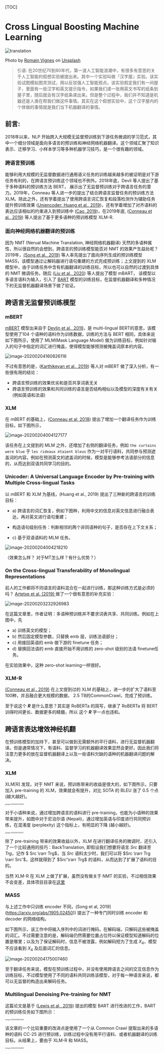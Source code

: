 [TOC]

# Cross Lingual Boosting Machine Learning

![translation](./cover.jpg)

Photo by [Romain Vignes](https://unsplash.com/@rvignes?utm_source=unsplash&utm_medium=referral&utm_content=creditCopyText) on [Unsplash](https://unsplash.com/s/photos/translation?utm_source=unsplash&utm_medium=referral&utm_content=creditCopyText)

>  引语: 在20世纪70到80年代，第一波人工智能浪潮中，有很多有意思的关于人工智能的假想实验被提出来。其中一个实验叫做『汉字屋』实验。该实验试图模拟图灵测试，用以反驳强人工智能观点。该实验假定我们有一间屋子，里面有一些汉字和英文提示指令，如果我们递一张用英文书写的纸条到屋子里，随后就会有汉字纸条递出来。但是整个过程中，我们并不知道是机器还是人类在帮我们做这件事情。其实在这个假想实验中，这个汉字屋内的个体做的事情就是我们当下机器翻译的事情。

## 前言:

2018年以来，NLP 开始跨入大规模无监督预训练到下游任务微调的学习范式，其中一个细分领域是面向多语言的预训练和神经网络机器翻译。这个领域汇聚了知识表示、迁移学习、小样本学习等多种机器学习技巧，是一个很有趣的领域。

### 跨语言预训练

能够利用大规模的无监督数据进行通用语义任务的训练越来越多的被证明是对下游任务有利的，在跨语言预训练这个领域也不例外。2018年底，Devli 等人提出了基于多种语料的预训练方法 BERT， 展示出了无监督预训练对于跨语言任务的潜力。2019年，Conneau 等人进一步的提出了结合跨语言监督任务的预训练方法 XLM。除此之外，还有学着提出了使用跨语言词汇恢复和段落检测作为辅助任务提升预训练效果 ([Uniencoder: Huang et al., 2019](https://arxiv.org/abs/1909.00964))，还有学着增加了对齐语料的表达应该相似的约束进入到预训练中 ([Cao, 2019](https://openreview.net/forum?id=r1xCMyBtPS))，在2019年底, ([Conneau et al., 2019](https://arxiv.org/abs/1911.02116)) 等人提出了基于更多语种的预训练模型 XLM-R.

### 面向神经网络机器翻译的预训练

因为 NMT (Nerual Machine Translation, 神经网络机器翻译) 天然的多语种属性，所以很自然的会想到，跨语言的预训练模型能否对 NMT 的效果产生益处呢？2019年，[(Song et al., 2019)](https://www.microsoft.com/en-us/research/uploads/prod/2019/06/MASS-paper-updated-002.pdf) 等人率先提出了面向序列生成的预训练模型 MASS，该模型通过让解码器进行语句重建的方式完成预训练；上文提到的 XLM 模型中，由于训练任务中含有机器翻译的训练目标，所以也可以自然的过渡到具体的 NMT 微调任务。随后 ([Liu et al., 2020](https://arxiv.org/pdf/2001.08210.pdf)) 等人提出了模型 mBART， 该模型以多语言语料为输入，引入了 [BART](https://arxiv.org/pdf/1910.13461.pdf) 模型的训练目标，在监督机器翻译和多种情况下的无监督机器翻译场景下做了验证。



## 跨语言无监督预训练模型

### mBERT

[mBERT](https://github.com/google-research/bert/blob/master/multilingual.md) 模型出来自于 [Devlin et al., 2019](http://arxiv.org/abs/1810.04805)，是 multi-lingual BERT的意思，该模型使用了104 个语种的语料作为训练数据，训练的方法与 BERT 相同，具体来说如下图所示，使用了 MLM(Mask Language Model) 做为训练目标，例如针对输入的句子中指定的词汇进行掩盖，使得模型能够预测被掩盖词原本的内容。

![image-20200204160826116](./image-20200204160826116.png)

不过有意思的是，([Karthikeyan et al., 2019](https://openreview.net/pdf?id=HJeT3yrtDr)) 等人对 mBERT 做了深入分析，有一些很有用的结论：

- 跨语言预训练的效果优劣和是否共享词表无关
- 跨语言预训练的效果和共同训练的语言是否结构相似以及模型的深度有关有关 (例如英语和法语)

### XLM

在 mBERT 的基础上，([Conneau et al, 2018](https://arxiv.org/abs/1901.07291)) 提出了增加一个翻译任务作为训练目标，如下图所示，

![image-20200204004127177](./image-20200204004127177.png)

该任务在上文提到的 MLM 之外，还增加了右侧的翻译任务，例如 `the curtains were blue` 于 `les rideaux étaient bleus` 作为一对平行语料，共同参与预测遮盖词的内容。例如在预测英文的遮盖词的时候，模型是能够参考法语部分的信息的，从而达到双语共同学习的目的。



### Unicoder: A Universal Language Encoder by Pre-training with Multiple Cross-lingual Tasks

以 mBERT 和 XLM 为基线，(Huang et al., 2019) 提出了三种新的跨语言的训练目标：

- a) 跨语言的词汇恢复，例如下图种，利用中文的信息对英文信息进行融合表达，再对英文进行语句重建；

- 构造语句级别任务：判断相邻的两个非同语种的句子，是否存在上下文关系；
- c) 基于双语语料的 MLM 任务。

![image-20200204004218210](./image-20200204004218210.png)

（效果怎么样？ 对于MT怎么样？有什么优势？）

### On the Cross-lingual Transferability of Monolingual Representations

前人的工作都将不同语言的语料混合在一起进行训练，那这种训练方式是必须的吗？ [Artetxe et al. (2019) ](https://arxiv.org/abs/1910.11856) 做了一个很有意思的补充实验：

![image-20200203232926983](./image-20200203232926983.png)

在这篇文章里，作者证明：多语种预训练并不要求词表共享、共同训练。例如在上图中，先 

- a) 训练英文的模型；
- b) 然后固定模型参数，只替换 emb 层，训练法语部分；
- c) 用接回英语的 emb 做下游的 finetune 任务；
- d) 替换回法语的 emb 直接开始不用训练的 zero-shot 级别的法语 finetune任务。

在实验效果中，这种 zero-shot learning一样很好。



### XLM-R

[(Conneau et al,. 2019)](https://arxiv.org/abs/1901.07291) 在上文提到过的 XLM 的基础上，进一步的扩大了语料至100种，并且融合更大规模的数据， 2.5 TB的CommonCrawl，完成了预训练。

至于说这个 ***R*** 是什么意思？其实是 RoBERTa 的简写，继承了 RoBERTa 将 BERT 训得时间更长、数据更多的精髓，所以 这个 ***R*** 字一点也违和。



## 跨语言表达增效神经机翻

在预训练模型的加持下，甚至可以做到无需额外的平行语料，进行无监督机器翻译。但是通常情况下，有语料、监督学习的机器翻译效果显然会更好。因此我们将注意力更多的放在监督机器翻译上以及一些语料欠缺的语种的机器翻译问题的解决。

### XLM

XLM[R] 发现，对于 NMT 来说，预训练带来的收益是很大的，如下图所示，只要加入 pre-training 的 XLM，效果就会有提升，对比 SOTA 的 BLEU 涨了 0.5 个点 (越大越好)。

<img src="./image-20200204173529399.png" alt="image-20200204173529399" style="zoom:30%;" />

对于小语种来说，通过增加跨语言的语料进行 pre-training，也能为小语种的效果带来提升，如图中对于尼泊尔语 (Nepali)，通过增加英语与印度进行共同预训练，在混淆度 (perplexity) 这个指标上，有明显的下降 (越小越好)。

<img src="./image-20200204173843127.png" alt="image-20200204173843127" style="zoom:30%;" />

除了 pre-training 带来的效果收益以外，XLM 在进行翻译任务的微调时，还引入了一个比较通用的技巧：BackTranslation, 即假设我们想要将语言 $Src$ 翻译至 $Trg$，记作 $ Src \rarr Trg$，当 $Src$ 语料太少时，我们可以将 $Src \rarr Trg \rarr Src'$，这样就得到了 $Src'\rarr Trg$ 的语料，从而达到了扩展了语料的目的。

当然 XLM-R 在 XLM 上做了扩展，虽然没有做关于 NMT 的实验，不过相信效果不会变差，具体项目目录在[这里](https://github.com/facebookresearch/xlm)

### MASS

与上述工作中只训练 encoder 不同，(Song et al, 2019](https://arxiv.org/abs/1905.02450)) 提出了一种专门同时训练 encoder 和 decoder 的网络结构。

如下图所示，该工作中将输入序列中的词进行掩码，在解码端，只解码这些被掩盖的词汇。不过需要注意的是，解码端仍然需要位置占位符以保证模型知道解码的位置是哪里；以及为了保证解码时，信息不被泄露，例如解码短为了生成 $X_4$，模型不应该看到 $X_4$ 及后面词汇的信息。

![image-20200204175007460](./image-20200204175007460.png)

至于翻译任务来说，模型在预训练过程中，并没有使用跨语言之间的交互信息作为训练目标，不过模型使用了不同的语料共同训练该模型，对于每一种语言来说，都可以无监督的构造出来解码任务。

### Multilingual Denoising Pre-training for NMT

这篇论文是基于 ([Lewis et al,. 2019](http://arxiv.org/abs/1910.13461)) 提出的模型 BART 进行改进的工作，BART 的预训练任务如下图所示：

<img src="./image-20200204182531268.png" alt="image-20200204182531268" style="zoom:30%;" />

该文章的一个比较重要的改进点是使用了一个从 Common Crawl 提取出来的多语种的语料 CC-25 进行预训练，训练过程中没有用平行语料、或者机器翻译的训练目标。从结果上，要由于 XLM-R 和 MASS。



<img src="./image-20200204132628691.png" alt="image-20200204132628691" style="zoom:30%;" />

